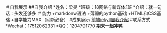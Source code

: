 ＃自我展示
##自我介绍
*姓名：梁昊
*班级：18网络与新媒体1班
*介绍：就一句话：头发还够多
＃能力
+markdonw语法
+薄弱的python基础
+HTML和CSS基础
+自学能力MAX（网新必备）
#成果展示
[前端jekyll自我介绍](http://sweetiepiggy.gitee.io/jekyll-theme-basically-basic/)
#联系方式
*Wechat：17512062331
*QQ：1204791770
**期末一起冲鸭**
